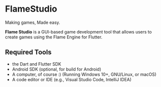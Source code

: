 # FlameStudio
Making games, Made easy.

**Flame Studio** is a GUI-based game development tool that allows users to create games using the Flame Engine for Flutter.

## Required Tools

- the Dart and Flutter SDK
- Android SDK (optional, for build for Android)
- A computer, of course :) (Running Windows 10+, GNU/Linux, or macOS)
- A code editor or IDE (e.g., Visual Studio Code, IntelliJ IDEA)